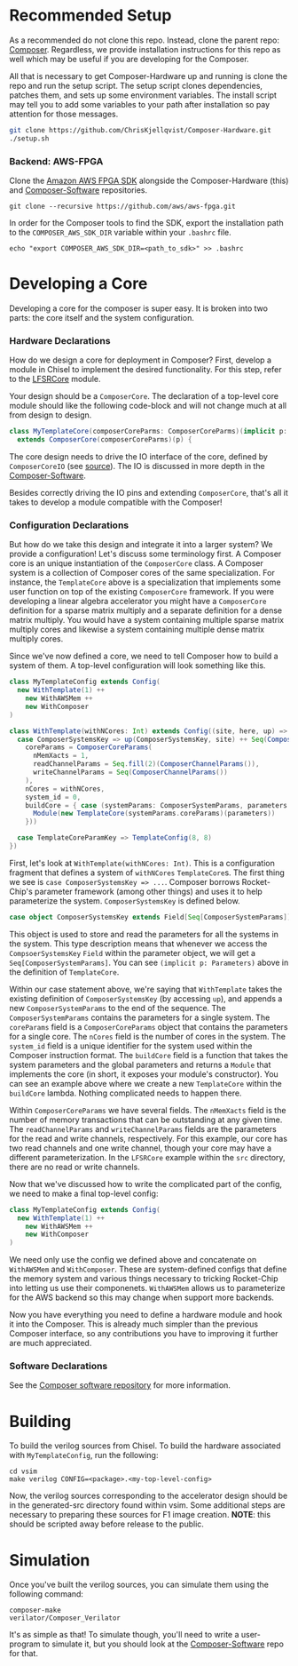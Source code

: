 # Recommended Setup
As a recommended do not clone this repo. Instead, clone the parent repo: [Composer](https://github.com/ChrisKjellqvist/Composer).
Regardless, we provide installation instructions for this repo as well which may be useful if you are developing for the Composer.

All that is necessary to get Composer-Hardware up and running is clone the repo and run the setup script.
The setup script clones dependencies, patches them, and sets up some environment variables.
The install script may tell you to add some variables to your path after installation so pay attention for those messages.
```bash
git clone https://github.com/ChrisKjellqvist/Composer-Hardware.git
./setup.sh
```

### Backend: AWS-FPGA
Clone the [Amazon AWS FPGA SDK](https://github.com/aws/aws-fpga) alongside the Composer-Hardware (this) and
[Composer-Software](https://github.com/ChrisKjellqvist/Composer-Software) repositories.
```shell
git clone --recursive https://github.com/aws/aws-fpga.git
```
In order for the Composer tools to find the SDK, export the installation path to the `COMPOSER_AWS_SDK_DIR` variable
within your `.bashrc` file.
```shell
echo "export COMPOSER_AWS_SDK_DIR=<path_to_sdk>" >> .bashrc
```

# Developing a Core
Developing a core for the composer is super easy.
It is broken into two parts: the core itself and the system configuration.

### Hardware Declarations
How do we design a core for deployment in Composer?
First, develop a module in Chisel to implement the desired functionality. 
For this step, refer to the [LFSRCore](src/main/scala/design/LFSRCore.scala) module.

Your design should be a `ComposerCore`.
The declaration of a top-level core module should like the following code-block and will not change much at all from design to design. 
```scala
class MyTemplateCore(composerCoreParms: ComposerCoreParms)(implicit p: Parameters)
  extends ComposerCore(composerCoreParms)(p) {
```

The core design needs to drive the IO interface of the core, defined by `ComposerCoreIO` (see [source](composer/src/main/scala/composer/ComposerCore.scala)).
The IO is discussed in more depth in the [Composer-Software](https://github.com/ChrisKjellqvist/Composer-Software).

Besides correctly driving the IO pins and extending `ComposerCore`, that's all it takes to develop a module compatible with the Composer!

[//]: # (Composer exposes a number of interfaces to simplify reading/writing to DRAM or across AXI interfaces. See )

[//]: # ([template.scala]&#40;composer/src/main/scala/composer/templates/template.scala&#41; on line 58-60:)

[//]: # (```scala)

[//]: # (val input_M1 = readChannels&#40;0&#41;)

[//]: # (val input_M2 = readChannels&#40;1&#41;)

[//]: # (val output = writeChannels&#40;0&#41;)

[//]: # (```)

[//]: # (These readChannels are independently operating lines to DRAM &#40;or another memory interface&#41; that a core can use with a)

[//]: # (simple `Decoupled` interface as supposed to the _real_ DRAM interface which is much more complicated. How do we )

[//]: # (declare these channels? And how do we specify how many we need or the width of them? More on that later... but for now,)

[//]: # (know that all you need to do to define a core that can fit into the Composer is to extend `ComposerCore` like in the)

[//]: # (following example:)

### Configuration Declarations
But how do we take this design and integrate it into a larger system? We provide a configuration!
Let's discuss some terminology first.
A Composer core is an unique instantiation of the `ComposerCore` class.
A Composer system is a collection of Composer cores of the same specialization. 
For instance, the `TemplateCore` above is a specialization that implements some user function on top of the existing `ComposerCore` framework.
If you were developing a linear algebra accelerator you might have a `ComposerCore` definition for a sparse matrix multiply and a separate definition for a dense matrix multiply.
You would have a system containing multiple sparse matrix multiply cores and likewise a system containing multiple dense matrix multiply cores.

Since we've now defined a core, we need to tell Composer how to build a system of them.
A top-level configuration will look something like this.

```scala
class MyTemplateConfig extends Config(
  new WithTemplate(1) ++
    new WithAWSMem ++
    new WithComposer
)

class WithTemplate(withNCores: Int) extends Config((site, here, up) => {
  case ComposerSystemsKey => up(ComposerSystemsKey, site) ++ Seq(ComposerSystemParams(
    coreParams = ComposerCoreParams(
      nMemXacts = 1,
      readChannelParams = Seq.fill(2)(ComposerChannelParams()),
      writeChannelParams = Seq(ComposerChannelParams())
    ),
    nCores = withNCores,
    system_id = 0,
    buildCore = { case (systemParams: ComposerSystemParams, parameters: Parameters) =>
      Module(new TemplateCore(systemParams.coreParams)(parameters))
    }))

  case TemplateCoreParamKey => TemplateConfig(8, 8)
})
```

First, let's look at `WithTemplate(withNCores: Int)`.
This is a configuration fragment that defines a system of `withNCores` `TemplateCore`s.
The first thing we see is `case ComposerSystemsKey => ...`. 
Composer borrows Rocket-Chip's parameter framework (among other things) and uses it to help parameterize the system.
`ComposerSystemsKey` is defined below.
```scala
case object ComposerSystemsKey extends Field[Seq[ComposerSystemParams]]
````

This object is used to store and read the parameters for all the systems in the system.
This type description means that whenever we access the `CompsoerSystemsKey` `Field` within the parameter object, we will get a `Seq[ComposerSystemParams]`.
You can see `(implicit p: Parameters)` above in the definition of `TemplateCore`.

Within our case statement above, we're saying that `WithTemplate` takes the existing definition of `ComposerSystemsKey` (by accessing `up`),
and appends a new `ComposerSystemParams` to the end of the sequence.
The `ComposerSystemParams` contains the parameters for a single system.
The `coreParams` field is a `ComposerCoreParams` object that contains the parameters for a single core.
The `nCores` field is the number of cores in the system.
The `system_id` field is a unique identifier for the system used within the Composer instruction format.
The `buildCore` field is a function that takes the system parameters and the global parameters and returns a `Module` that implements the core (in short, it exposes your module's constructor).
You can see an example above where we create a new `TemplateCore` within the `buildCore` lambda.
Nothing complicated needs to happen there.

Within `ComposerCoreParams` we have several fields.
The `nMemXacts` field is the number of memory transactions that can be outstanding at any given time.
The `readChannelParams` and `writeChannelParams` fields are the parameters for the read and write channels, respectively.
For this example, our core has two read channels and one write channel, though your core may have a different parameterization.
In the `LFSRCore` example within the `src` directory, there are no read or write channels.

Now that we've discussed how to write the complicated part of the config, we need to make a final top-level config:

```scala
class MyTemplateConfig extends Config(
  new WithTemplate(1) ++
    new WithAWSMem ++
    new WithComposer
)
```

We need only use the config we defined above and concatenate on `WithAWSMem` and `WithComposer`.
These are system-defined configs that define the memory system and various things necessary to tricking Rocket-Chip into letting us use their componenets.
`WithAWSMem` allows us to parameterize for the AWS backend so this may change when support more backends.


[//]: # (> As an aside... If this identifier changes in between hardware elaborations, then code that incorporates system IDs into)

[//]: # (> the binary will need to be re-compiled on every hardware elaboration, which is not something that should be true.)

[//]: # (> System IDs _should_ be stable. But on the other hand, forcing the user to define `system_id` seems unnecessary and)

[//]: # (> Composer should be able to abstract this away. Maybe instead of compiling system IDs into the binary, there should be)

[//]: # (> some sort of config file output from the Composer and the Composer runtime requires this config file to run. Instead)

[//]: # (> of compiling system IDs into the binary then, the binary knows the "name" for each system it wants to use for each)

[//]: # (> command and performs the map from "name" to ID using the config file at runtime. If you &#40;Justin or Brendan&#41; are)

[//]: # (> interested in implementing this, that could be nice. If this stream-of-consciousness ramble didn't make a lot of)

[//]: # (> sense but you want to know more, just ping me. ANYWAYS! Back to `ComposerSystemParams`...)


Now you have everything you need to define a hardware module and hook it into the Composer. This is already much
simpler than the previous Composer interface, so any contributions you have to improving it further are much
appreciated.
### Software Declarations

See the [Composer software repository](github.com/ChrisKjellqvist/Composer-Software) for more information.

# Building

To build the verilog sources from Chisel. To build the hardware associated with `MyTemplateConfig`, run the following:
```shell
cd vsim
make verilog CONFIG=<package>.<my-top-level-config>
```

Now, the verilog sources corresponding to the accelerator design should be in the generated-src directory found within
vsim. Some additional steps are necessary to preparing these sources for F1 image creation. **NOTE**: this should be
scripted away before release to the public.

# Simulation

Once you've built the verilog sources, you can simulate them using the following command:
```shell
composer-make
verilator/Composer_Verilator 
```
It's as simple as that! To simulate though, you'll need to write a user-program to simulate it, but you should look at the [Composer-Software](https://github.com/ChrisKjellqvist/Composer-Software) repo for that.


[//]: # (Hooking into the AWS top-level module is currently a subject of improvement and currently only supports 1 DDR)

[//]: # (interface and has to be adjusted manually...)

[//]: # (You should have set the `COMPOSER_AWS_SDK_DIR` as part of the setup procedure.)

[//]: # (The [cl_template.sv]&#40;https://github.com/aws/aws-fpga/blob/4750aacb4dac9d464b099b27e4337220cf0b0713/hdk/common/shell_v04261818/new_cl_template/design/cl_template.sv&#41;)

[//]: # (file from the [aws-fpga]&#40;https://github.com/aws/aws-fpga&#41; repo contains the top-level module for whenever we're building)

[//]: # (an image for the F1 FPGA.)

[//]: # (The Composer Framework provides a [slightly modified version of this module]&#40;https://github.com/lisakwu/aws-fpga-genomeacc-simple/blob/3df6ecfd1101105ed0f64ea3c63c8509a4ed3c10/hdk/cl/developer_designs/composer/design/adamacc_aws.sv&#41;)

[//]: # (that hooks in our generated code from the previous section.)

[//]: # ()
[//]: # (In our generated code there are a number of code snippets like this:)

[//]: # (```scala)

[//]: # (// in generated verilog)

[//]: # (output [4:0]   axi4_mem_0_aw_bits_id,)

[//]: # (```)

[//]: # ()
[//]: # (However if we look at the Amazon-provided code it looks like:)

[//]: # (```scala)

[//]: # (// in aws provided wrapper)

[//]: # (output [15:0] io_mem_0_aw_bits_id,)

[//]: # (```)

[//]: # ()
[//]: # (This discrepancy happens for a number of ports &#40;they all end with `...bits_id`. Change all of the number of bits)

[//]: # (in the aws-wrapper code to the number of bits found in the generated verilog. )

[//]: # ()
[//]: # (Instructions on building the F1 image and simulation testbed will be written soon. )

[//]: # (# Tid-bits)

